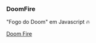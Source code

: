 ### DoomFire
"Fogo do Doom" em Javascript :fire:

[Doom Fire](https://github.com/Robson256/DoomFire/blob/master/doomfire.gif)
